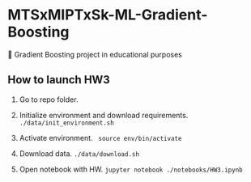 # MTSxMIPTxSk-ML-Gradient-Boosting
🤖 Gradient Boosting project in educational purposes

## How to launch HW3

1. Go to repo folder.

2. Initialize environment and download requirements.
`./data/init_environment.sh`

3. Activate environment.
` source env/bin/activate`

4. Download data.
`./data/download.sh`

5. Open notebook with HW.
`jupyter notebook ./notebooks/HW3.ipynb`
